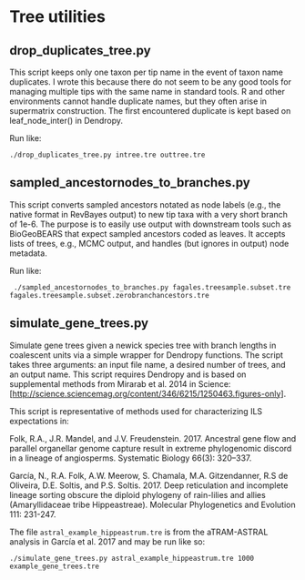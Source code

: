 # Tree utilities

## drop_duplicates_tree.py

This script keeps only one taxon per tip name in the event of taxon name duplicates. I wrote this because there do not seem to be any good tools for managing multiple tips with the same name in standard tools. R and other environments cannot handle duplicate names, but they often arise in supermatrix construction. The first encountered duplicate is kept based on leaf_node_inter() in Dendropy.

Run like:
```
./drop_duplicates_tree.py intree.tre outtree.tre
```

## sampled_ancestornodes_to_branches.py

This script converts sampled ancestors notated as node labels (e.g., the native format in RevBayes output) to new tip taxa with a very short branch of 1e-6. The purpose is to easily use output with downstream tools such as BioGeoBEARS that expect sampled ancestors coded as leaves. It accepts lists of trees, e.g., MCMC output, and handles (but ignores in output) node metadata.

Run like:
```
 ./sampled_ancestornodes_to_branches.py fagales.treesample.subset.tre fagales.treesample.subset.zerobranchancestors.tre
```

## simulate_gene_trees.py

Simulate gene trees given a newick species tree with branch lengths in coalescent units via a simple wrapper for Dendropy functions. The script takes three arguments: an input file name, a desired number of trees, and an output name. This script requires Dendropy and is based on supplemental methods from Mirarab et al. 2014 in Science: [http://science.sciencemag.org/content/346/6215/1250463.figures-only].

This script is representative of methods used for characterizing ILS expectations in:

Folk, R.A., J.R. Mandel, and J.V. Freudenstein. 2017. Ancestral gene flow and parallel organellar genome capture result in extreme phylogenomic discord in a lineage of angiosperms. Systematic Biology 66(3): 320–337.

García, N., R.A. Folk, A.W. Meerow, S. Chamala, M.A. Gitzendanner, R.S de Oliveira, D.E. Soltis, and P.S. Soltis. 2017. Deep reticulation and incomplete lineage sorting obscure the diploid phylogeny of rain-lilies and allies (Amaryllidaceae tribe Hippeastreae). Molecular Phylogenetics and Evolution 111: 231-247.

The file `astral_example_hippeastrum.tre` is from the aTRAM-ASTRAL analysis in García et al. 2017 and may be run like so:

```
./simulate_gene_trees.py astral_example_hippeastrum.tre 1000 example_gene_trees.tre
```
